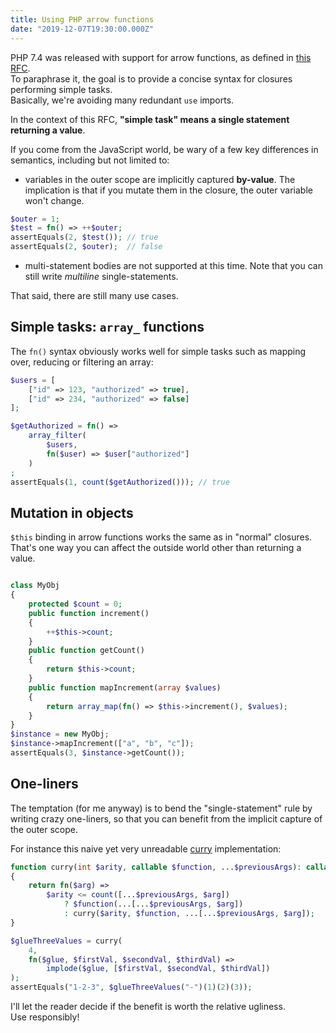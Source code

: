 ```yaml
---
title: Using PHP arrow functions
date: "2019-12-07T19:30:00.000Z"
---
```


PHP 7.4 was released with support for arrow functions, as defined in [this RFC](https://wiki.php.net/rfc/arrow_functions_v2).  
To paraphrase it, the goal is to provide a concise syntax for closures performing simple tasks.  
Basically, we're avoiding many redundant `use` imports.

In the context of this RFC, __"simple task" means a single statement returning a value__.  

If you come from the JavaScript world, be wary of a few key differences in semantics, including but not limited to:

* variables in the outer scope are implicitly captured __by-value__.
The implication is that if you mutate them in the closure, the outer variable won't change.
```php
$outer = 1;
$test = fn() => ++$outer;
assertEquals(2, $test()); // true
assertEquals(2, $outer);  // false
```
* multi-statement bodies are not supported at this time. Note that you can still write _multiline_ single-statements.

That said, there are still many use cases.

## Simple tasks: `array_` functions

The `fn()` syntax obviously works well for simple tasks such as mapping over, reducing or filtering an array:
```php
$users = [
    ["id" => 123, "authorized" => true],
    ["id" => 234, "authorized" => false]
];

$getAuthorized = fn() =>
    array_filter(
        $users, 
        fn($user) => $user["authorized"]
    )
;
assertEquals(1, count($getAuthorized())); // true
```

## Mutation in objects

`$this` binding in arrow functions works the same as in "normal" closures.  
That's one way you can affect the outside world other than returning a value.

```php

class MyObj
{
    protected $count = 0;
    public function increment()
    {
        ++$this->count;
    }
    public function getCount()
    {
        return $this->count;
    }
    public function mapIncrement(array $values)
    {
        return array_map(fn() => $this->increment(), $values);
    }
}
$instance = new MyObj;
$instance->mapIncrement(["a", "b", "c"]);
assertEquals(3, $instance->getCount());
```

## One-liners

The temptation (for me anyway) is to bend the "single-statement" rule by writing crazy one-liners, 
so that you can benefit from the implicit capture of the outer scope.    

For instance this naive yet very unreadable [curry](https://en.wikipedia.org/wiki/Currying) implementation:

```php
function curry(int $arity, callable $function, ...$previousArgs): callable
{
    return fn($arg) =>
        $arity <= count([...$previousArgs, $arg])
            ? $function(...[...$previousArgs, $arg])
            : curry($arity, $function, ...[...$previousArgs, $arg]);
}

$glueThreeValues = curry(
    4, 
    fn($glue, $firstVal, $secondVal, $thirdVal) => 
        implode($glue, [$firstVal, $secondVal, $thirdVal])
);
assertEquals("1-2-3", $glueThreeValues("-")(1)(2)(3));
```

I'll let the reader decide if the benefit is worth the relative ugliness.  
Use responsibly!